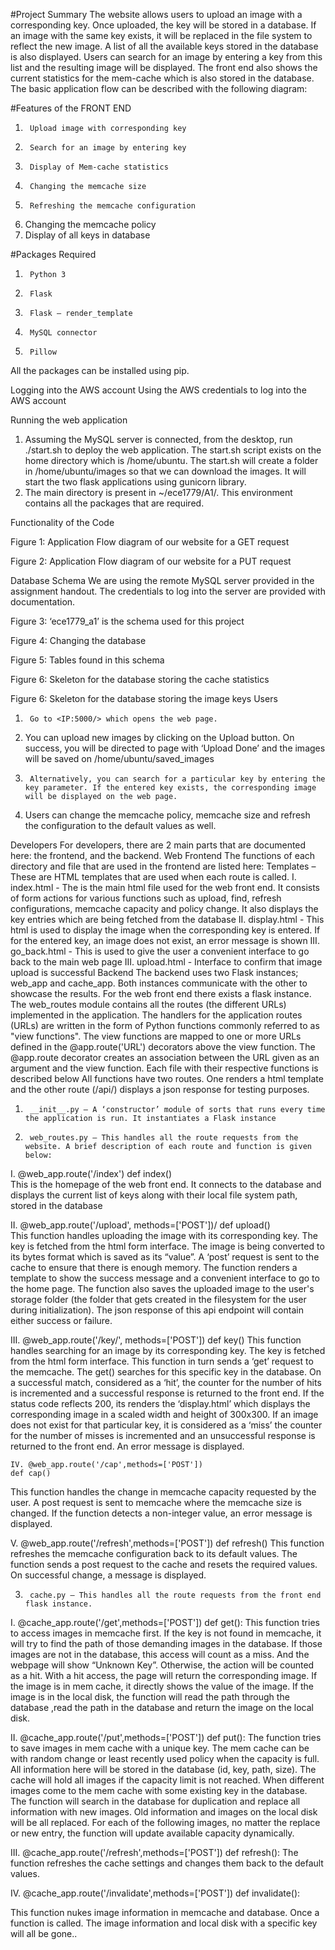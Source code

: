
 
#Project Summary
The website allows users to upload an image with a corresponding key. Once uploaded, the key will be stored in a database. If an image with the same key exists, it will be replaced in the file system to reflect the new image. A list of all the available keys stored in the database is also displayed. Users can search for an image by entering a key from this list and the resulting image will be displayed. The front end also shows the current statistics for the mem-cache which is also stored in the database. The basic application flow can be described with the following diagram:

#Features of the FRONT END
1.  	Upload image with corresponding key
2.  	Search for an image by entering key
3.  	Display of Mem-cache statistics
4.  	Changing the memcache size
5.  	Refreshing the memcache configuration
6.    Changing the memcache policy
7.   Display of all keys in database

#Packages Required
1.  	Python 3
2.  	Flask
3.  	Flask – render_template
4.  	MySQL connector
5.  	Pillow
All the packages can be installed using pip.





Logging into the AWS account
Using the AWS credentials to log into the AWS account



Running the web application
1.  Assuming the MySQL server is connected, from the desktop, run ./start.sh to deploy the web application. The start.sh script exists on the home directory which is /home/ubuntu. The start.sh will create a folder in /home/ubuntu/images so that we can download the images. It will start the two flask  applications using gunicorn library.
2.  The main directory is present in ~/ece1779/A1/. This environment contains all the packages that are required.


Functionality of the Code


Figure 1: Application Flow diagram of our website for a GET request

Figure 2: Application Flow diagram of our website for a PUT request

 Database Schema
We are using the remote MySQL server provided in the assignment handout. The credentials to log into the server are provided with documentation.

Figure 3: ‘ece1779_a1’ is the schema used for this project


Figure 4: Changing the database


Figure 5: Tables found in this schema


Figure 6: Skeleton for the database storing the cache statistics

Figure 6: Skeleton for the database storing the image keys
Users
1.  	Go to <IP:5000/> which opens the web page.
2.  You can upload new images by clicking on the Upload button. On success, you will be directed to page with ‘Upload Done’ and the images will be saved on /home/ubuntu/saved_images
3.  	Alternatively, you can search for a particular key by entering the key parameter. If the entered key exists, the corresponding image will be displayed on the web page.
4.  Users can change the memcache policy, memcache size and refresh the configuration to the default values as well.
 
Developers
For developers, there are 2 main parts that are documented here: the frontend, and the backend.
Web Frontend
The functions of each directory and file that are used in the frontend are listed here:
Templates – These are HTML templates that are used when each route is called. 
I. index.html - The is the main html file used for the web front end. It consists of form actions for various functions such as upload, find, refresh configurations, memcache capacity and policy change. It also displays the key entries which are being fetched from the database
II. display.html - This html is used to display the image when the corresponding key is entered. If for the entered key, an image does not exist, an error message is shown
III. go_back.html - This is used to give the user a convenient interface to go back to the main web page
III.  upload.html - Interface to confirm that image upload is successful
Backend
The backend uses two Flask instances; web_app and cache_app. Both instances communicate with the other to showcase the results.
For the web front end there exists a flask instance. The web_routes module contains all the routes (the different URLs) implemented in the application. The handlers for the application routes (URLs) are written in the form of Python functions commonly referred to as "view functions". The view functions are mapped to one or more URLs defined in the @app.route('URL') decorators above the view function. The @app.route decorator creates an association between the URL given as an argument and the view function. Each file with their respective functions is described below
All functions have two routes. One renders a html template and the other route (/api/<endpoints>) displays a json response for testing purposes.
1.  	__init__.py – A ‘constructor’ module of sorts that runs every time the application is run. It instantiates a Flask instance 
2.  	web_routes.py – This handles all the route requests from the website. A brief description of each route and function is given below:
I. @web_app.route('/index')
    def index()   
This is the homepage of the web front end. It connects to the database and displays the current list of keys along with their local file system path, stored in the database

II. @web_app.route('/upload', methods=['POST'])/
    def upload()  
This function handles uploading the image with its corresponding key. The key is fetched from the html form interface. The image is being converted to its bytes format which is saved as its “value”. A ‘post’ request is sent to the cache to ensure that there is enough memory. The function renders a template to show the success message and a convenient interface to go to the home page. The function also saves the uploaded image to the user's storage folder (the folder that gets created in the filesystem for the user during initialization).
The json response of this api endpoint will contain either success or failure. 

III. @web_app.route('/key/', methods=['POST'])
    def key()
This function handles searching for an image by its corresponding key. The key is fetched from the html form interface. This function in turn sends a ‘get’ request to the  memcache. The get() searches for this specific key in the database. On a successful match, considered as a ‘hit’, the counter for the number of hits is incremented and a successful response is returned to the front end. If the status code reflects 200, its renders the ‘display.html’ which displays the corresponding image in a scaled width and height of 300x300. 
If an image does not exist for that particular key, it is considered as a ‘miss’  the counter for the number of misses is incremented and an unsuccessful response is returned to the front end. An error message is displayed. 
	
	IV. @web_app.route('/cap',methods=['POST'])
    def cap()
This function handles the change in memcache capacity requested by the user. A post request is sent to memcache where the memcache size is changed. If the function detects a non-integer value, an error message is displayed.

V. @web_app.route('/refresh',methods=['POST'])
    def refresh()
This function refreshes the memcache configuration back to its default values. The function sends a post request to the cache and resets the required values. On successful change, a message is displayed. 

3.  	cache.py – This handles all the route requests from the front end flask instance. 
I. @cache_app.route('/get',methods=['POST'])
def get():
This function tries to access images in memcache first. If the key is not found in memcache, it will try to find the path of those demanding images in the database. If those images are not in the database, this access will count as a miss. And the webpage will show “Unknown Key”. Otherwise, the action will be counted as a hit. With a hit access, the page will return the corresponding image. If the image is in mem cache,  it directly shows the value of the image. If the image is in the local disk, the function will read the path through the database ,read the path in the database and return the image on the local disk.

II. @cache_app.route('/put',methods=['POST'])
def put():
The function tries to save images in mem cache with a unique key. The mem cache can be with random change or least recently used policy when the capacity is full. All information here will be stored in the database (id, key, path, size). The cache will hold all images if the capacity limit is not reached. When different images come to the mem cache with some existing key in the database. The function will search in the database for duplication and replace all information with new images. Old information and images on the local disk will be all replaced. For each of the following images, no matter the replace or new entry, the function will update available capacity dynamically.

III. @cache_app.route('/refresh',methods=['POST'])
def refresh():
The function refreshes the cache settings and changes them back to the default values.

IV. @cache_app.route('/invalidate',methods=['POST'])
def invalidate():

This function nukes image information  in memcache and database. Once a function is called. The image information and local disk  with a specific key will all be gone.. 















